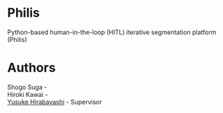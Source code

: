 # Philis <br>
Python-based human-in-the-loop (HITL) iterative segmentation platform (Philis) <br>
# Authors <br>

Shogo Suga - <br>
Hiroki Kawai - <br>
<a href="http://park.itc.u-tokyo.ac.jp/Hirabayashi/WordPress/">Yusuke Hirabayashi</a> - Supervisor <br>
